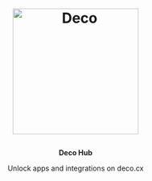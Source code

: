 <h1>
  <p align="center">
    <a href="https://deco.cx/">
      <img alt="Deco" src="https://github.com/deco-cx/apps/assets/1753396/3e335fc3-de14-47a6-9018-f85d7b90c621" width="250" />
    </a>
  </p>
</h1>

<p align="center">
  <strong>
    Deco Hub
  </strong>
</p>
<p align="center">
  Unlock apps and integrations on deco.cx
</p>

